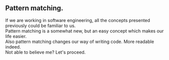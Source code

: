 ## Pattern matching.
If we are working in software engineering, all the concepts presented previously could be familiar to us.  
Pattern matching is a somewhat new, but an easy concept which makes our life easier.  
Also pattern matching changes our way of writing code. More readable indeed.  
Not able to believe me? Let's proceed.